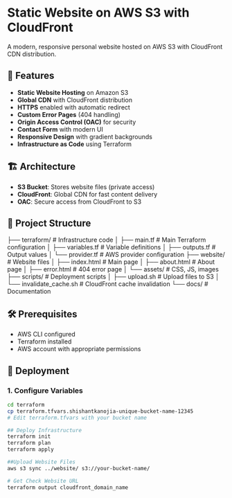 # Static Website on AWS S3 with CloudFront

A modern, responsive personal website hosted on AWS S3 with CloudFront CDN distribution.

## 🚀 Features

- **Static Website Hosting** on Amazon S3
- **Global CDN** with CloudFront distribution
- **HTTPS** enabled with automatic redirect
- **Custom Error Pages** (404 handling)
- **Origin Access Control (OAC)** for security
- **Contact Form** with modern UI
- **Responsive Design** with gradient backgrounds
- **Infrastructure as Code** using Terraform

## 🏗️ Architecture

- **S3 Bucket**: Stores website files (private access)
- **CloudFront**: Global CDN for fast content delivery
- **OAC**: Secure access from CloudFront to S3

## 📁 Project Structure
├── terraform/ # Infrastructure code
│ ├── main.tf # Main Terraform configuration
│ ├── variables.tf # Variable definitions
│ ├── outputs.tf # Output values
│ └── provider.tf # AWS provider configuration
├── website/ # Website files
│ ├── index.html # Main page
│ ├── about.html # About page
│ ├── error.html # 404 error page
│ └── assets/ # CSS, JS, images
├── scripts/ # Deployment scripts
│ ├── upload.sh # Upload files to S3
│ └── invalidate_cache.sh # CloudFront cache invalidation
└── docs/ # Documentation

## 🛠️ Prerequisites

- AWS CLI configured
- Terraform installed
- AWS account with appropriate permissions

## 🚀 Deployment

### 1. Configure Variables
```bash
cd terraform
cp terraform.tfvars.shishantkanojia-unique-bucket-name-12345
# Edit terraform.tfvars with your bucket name

## Deploy Infrastructure
terraform init
terraform plan
terraform apply

##Upload Website Files
aws s3 sync ../website/ s3://your-bucket-name/

# Get Check Website URL 
terraform output cloudfront_domain_name
